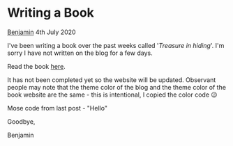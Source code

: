 # Writing a Book

[Benjamin](/benjamin) 4th July 2020

I've been writing a book over the past weeks called '*Treasure in hiding*'. I'm sorry I have not written on the blog for a few days.

Read the book [here](https://benjamin-wilkins.github.io/treasure-in-hiding).

It has not been completed yet so the website will be updated. Observant people may note that the theme color of the blog and the theme color of the book website are the same - this is intentional, I copied the color code :wink:

Mose code from last post - "Hello"

Goodbye,

Benjamin
